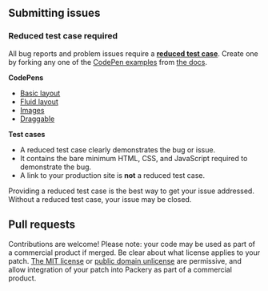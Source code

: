 ## Submitting issues

### Reduced test case required

All bug reports and problem issues require a [**reduced test case**](http://css-tricks.com/reduced-test-cases/). Create one by forking any one of the [CodePen examples](http://codepen.io/desandro/pens/tags/?grid_type=list&selected_tag=packery-docs) from [the docs](http://packery.metafizzy.co).

**CodePens**

+ [Basic layout](http://codepen.io/desandro/pen/QyrEgX)
+ [Fluid layout](http://codepen.io/desandro/pen/xZjOXq)
+ [Images](http://codepen.io/desandro/pen/pgVbLv)
+ [Draggable](http://codepen.io/desandro/pen/aGvIq)

**Test cases**

+ A reduced test case clearly demonstrates the bug or issue.
+ It contains the bare minimum HTML, CSS, and JavaScript required to demonstrate the bug.
+ A link to your production site is **not** a reduced test case.

Providing a reduced test case is the best way to get your issue addressed. Without a reduced test case, your issue may be closed.

## Pull requests

Contributions are welcome! Please note: your code may be used as part of a commercial product if merged. Be clear about what license applies to your patch. [The MIT license](http://choosealicense.com/licenses/mit/) or [public domain unlicense](http://choosealicense.com/licenses/unlicense/) are permissive, and allow integration of your patch into Packery as part of a commercial product.
